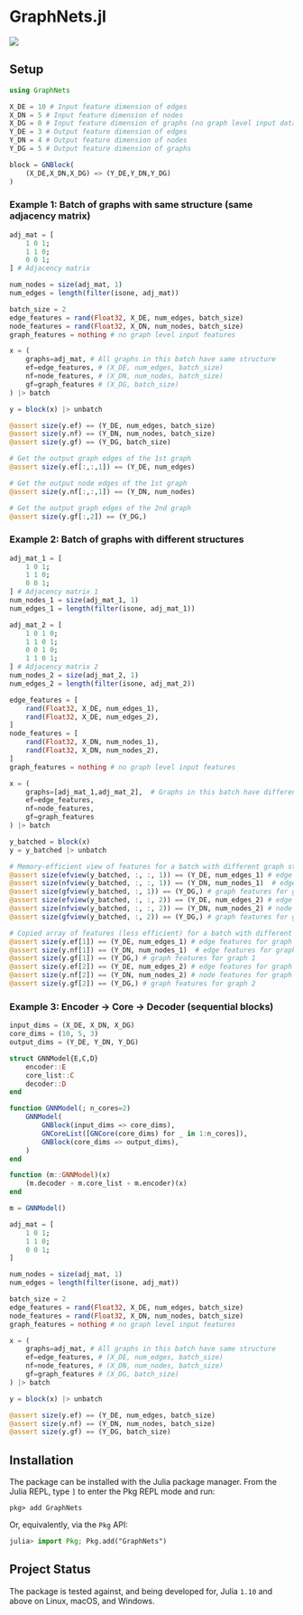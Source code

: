 # GraphNets.jl

[![][docs-dev-img]][docs-dev-url]

[docs-dev-img]: https://img.shields.io/badge/docs-dev-blue.svg
[docs-dev-url]: https://juliamltools.github.io/GraphNets.jl/dev/

[docs-stable-img]: https://img.shields.io/badge/docs-stable-blue.svg
[docs-stable-url]: https://juliamltools.github.io/GraphNets.jl/stable/


## Setup

```julia
using GraphNets

X_DE = 10 # Input feature dimension of edges
X_DN = 5 # Input feature dimension of nodes
X_DG = 0 # Input feature dimension of graphs (no graph level input data)
Y_DE = 3 # Output feature dimension of edges
Y_DN = 4 # Output feature dimension of nodes
Y_DG = 5 # Output feature dimension of graphs

block = GNBlock(
    (X_DE,X_DN,X_DG) => (Y_DE,Y_DN,Y_DG)
)
```

### Example 1: Batch of graphs with same structure (same adjacency matrix)

```julia
adj_mat = [
    1 0 1;
    1 1 0;
    0 0 1;
] # Adjacency matrix

num_nodes = size(adj_mat, 1)
num_edges = length(filter(isone, adj_mat))

batch_size = 2
edge_features = rand(Float32, X_DE, num_edges, batch_size)
node_features = rand(Float32, X_DN, num_nodes, batch_size)
graph_features = nothing # no graph level input features

x = (
    graphs=adj_mat, # All graphs in this batch have same structure
    ef=edge_features, # (X_DE, num_edges, batch_size)
    nf=node_features, # (X_DN, num_nodes, batch_size)
    gf=graph_features # (X_DG, batch_size)
) |> batch

y = block(x) |> unbatch

@assert size(y.ef) == (Y_DE, num_edges, batch_size)
@assert size(y.nf) == (Y_DN, num_nodes, batch_size)
@assert size(y.gf) == (Y_DG, batch_size)

# Get the output graph edges of the 1st graph
@assert size(y.ef[:,:,1]) == (Y_DE, num_edges)

# Get the output node edges of the 1st graph
@assert size(y.nf[:,:,1]) == (Y_DN, num_nodes)

# Get the output graph edges of the 2nd graph
@assert size(y.gf[:,2]) == (Y_DG,)
```

### Example 2: Batch of graphs with different structures

```julia
adj_mat_1 = [
    1 0 1;
    1 1 0;
    0 0 1;
] # Adjacency matrix 1
num_nodes_1 = size(adj_mat_1, 1)
num_edges_1 = length(filter(isone, adj_mat_1))

adj_mat_2 = [
    1 0 1 0;
    1 1 0 1;
    0 0 1 0;
    1 1 0 1;
] # Adjacency matrix 2
num_nodes_2 = size(adj_mat_2, 1)
num_edges_2 = length(filter(isone, adj_mat_2))

edge_features = [
    rand(Float32, X_DE, num_edges_1),
    rand(Float32, X_DE, num_edges_2),
]
node_features = [
    rand(Float32, X_DN, num_nodes_1),
    rand(Float32, X_DN, num_nodes_2),
]
graph_features = nothing # no graph level input features

x = (
    graphs=[adj_mat_1,adj_mat_2],  # Graphs in this batch have different structure
    ef=edge_features, 
    nf=node_features,
    gf=graph_features
) |> batch

y_batched = block(x)
y = y_batched |> unbatch

# Memory-efficient view of features for a batch with different graph structures
@assert size(efview(y_batched, :, :, 1)) == (Y_DE, num_edges_1) # edge features for graph 1
@assert size(nfview(y_batched, :, :, 1)) == (Y_DN, num_nodes_1)  # edge features for graph 1
@assert size(gfview(y_batched, :, 1)) == (Y_DG,) # graph features for graph 1
@assert size(efview(y_batched, :, :, 2)) == (Y_DE, num_edges_2) # edge features for graph 2
@assert size(nfview(y_batched, :, :, 2)) == (Y_DN, num_nodes_2) # node features for graph 2
@assert size(gfview(y_batched, :, 2)) == (Y_DG,) # graph features for graph 2

# Copied array of features (less efficient) for a batch with different graph structures
@assert size(y.ef[1]) == (Y_DE, num_edges_1) # edge features for graph 1
@assert size(y.nf[1]) == (Y_DN, num_nodes_1)  # edge features for graph 1
@assert size(y.gf[1]) == (Y_DG,) # graph features for graph 1
@assert size(y.ef[2]) == (Y_DE, num_edges_2) # edge features for graph 2
@assert size(y.nf[2]) == (Y_DN, num_nodes_2) # node features for graph 2
@assert size(y.gf[2]) == (Y_DG,) # graph features for graph 2
```

### Example 3: Encoder -> Core -> Decoder (sequential blocks)

```julia
input_dims = (X_DE, X_DN, X_DG)
core_dims = (10, 5, 3)
output_dims = (Y_DE, Y_DN, Y_DG)

struct GNNModel{E,C,D}
    encoder::E
    core_list::C
    decoder::D
end

function GNNModel(; n_cores=2)
    GNNModel(
        GNBlock(input_dims => core_dims),
        GNCoreList([GNCore(core_dims) for _ in 1:n_cores]),
        GNBlock(core_dims => output_dims),
    )
end

function (m::GNNModel)(x)
    (m.decoder ∘ m.core_list ∘ m.encoder)(x)
end

m = GNNModel()

adj_mat = [
    1 0 1;
    1 1 0;
    0 0 1;
]

num_nodes = size(adj_mat, 1)
num_edges = length(filter(isone, adj_mat))

batch_size = 2
edge_features = rand(Float32, X_DE, num_edges, batch_size)
node_features = rand(Float32, X_DN, num_nodes, batch_size)
graph_features = nothing # no graph level input features

x = (
    graphs=adj_mat, # All graphs in this batch have same structure
    ef=edge_features, # (X_DE, num_edges, batch_size)
    nf=node_features, # (X_DN, num_nodes, batch_size)
    gf=graph_features # (X_DG, batch_size)
) |> batch

y = block(x) |> unbatch

@assert size(y.ef) == (Y_DE, num_edges, batch_size)
@assert size(y.nf) == (Y_DN, num_nodes, batch_size)
@assert size(y.gf) == (Y_DG, batch_size)
```

## Installation

The package can be installed with the Julia package manager.
From the Julia REPL, type `]` to enter the Pkg REPL mode and run:

```
pkg> add GraphNets
```

Or, equivalently, via the `Pkg` API:

```julia
julia> import Pkg; Pkg.add("GraphNets")
```

## Project Status

The package is tested against, and being developed for, Julia `1.10` and above on Linux, macOS, and Windows.